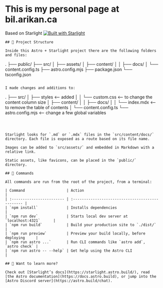 # This is my personal page at bil.arikan.ca 

Based on Starlight [![Built with Starlight](https://astro.badg.es/v2/built-with-starlight/tiny.svg)](https://starlight.astro.build)

```
## 🚀 Project Structure

Inside this Astro + Starlight project there are the following folders and files:

```
.
├── public/
├── src/
│   ├── assets/
│   ├── content/
│   │   ├── docs/
│   └── content.config.ts
├── astro.config.mjs
├── package.json
└── tsconfig.json
```

I made changes and additions to: 

```
.
├── src/
│   ├── styles <-- added
│   │   └── custom.css <-- to change the content column size
│   ├── content/
│   │   ├── docs/
│   │       └── index.mdx <-- to remove the table of contents
│   └── content.config.ts
└── astro.config.mjs <-- change a few global variables

```



Starlight looks for `.md` or `.mdx` files in the `src/content/docs/` directory. Each file is exposed as a route based on its file name.

Images can be added to `src/assets/` and embedded in Markdown with a relative link.

Static assets, like favicons, can be placed in the `public/` directory.

## 🧞 Commands

All commands are run from the root of the project, from a terminal:

| Command                   | Action                                           |
| :------------------------ | :----------------------------------------------- |
| `npm install`             | Installs dependencies                            |
| `npm run dev`             | Starts local dev server at `localhost:4321`      |
| `npm run build`           | Build your production site to `./dist/`          |
| `npm run preview`         | Preview your build locally, before deploying     |
| `npm run astro ...`       | Run CLI commands like `astro add`, `astro check` |
| `npm run astro -- --help` | Get help using the Astro CLI                     |

## 👀 Want to learn more?

Check out [Starlight’s docs](https://starlight.astro.build/), read [the Astro documentation](https://docs.astro.build), or jump into the [Astro Discord server](https://astro.build/chat).
